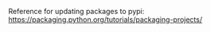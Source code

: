 Reference for updating packages to pypi:
https://packaging.python.org/tutorials/packaging-projects/
